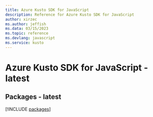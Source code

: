 ```yaml
---
title: Azure Kusto SDK for JavaScript
description: Reference for Azure Kusto SDK for JavaScript
author: xirzec
ms.author: jeffish
ms.data: 03/15/2023
ms.topic: reference
ms.devlang: javascript
ms.service: kusto
---
```

# Azure Kusto SDK for JavaScript - latest
## Packages - latest
[!INCLUDE [packages](kusto-index.md)]